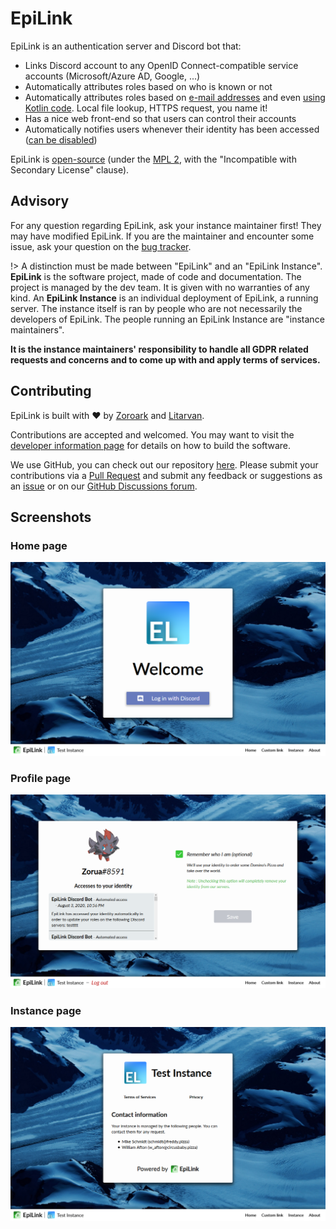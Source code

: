 # EpiLink

EpiLink is an authentication server and Discord bot that:

* Links Discord account to any OpenID Connect-compatible service accounts (Microsoft/Azure AD, Google, ...)
* Automatically attributes roles based on who is known or not
* Automatically attributes roles based on [e-mail addresses](Admin/Rulebooks.md#e-mail-validation) and even [using Kotlin code](Admin/Rulebooks.md#rules). Local file lookup, HTTPS request, you name it!
* Has a nice web front-end so that users can control their accounts
* Automatically notifies users whenever their identity has been accessed ([can be disabled](Admin/Configuration.md#privacy-configuration))

EpiLink is [open-source](https://github.com/EpiLink/EpiLink) (under the [MPL 2](https://github.com/EpiLink/EpiLink/tree/master/LICENSE), with the "Incompatible with Secondary License" clause).

## Advisory

For any question regarding EpiLink, ask your instance maintainer first! They may have modified EpiLink. If you are the maintainer and encounter some issue, ask your question on the [bug tracker](https://github.com/EpiLink/EpiLink/issues).

!> A distinction must be made between "EpiLink" and an "EpiLink Instance". **EpiLink** is the software project, made of code and documentation. The project is managed by the dev team. It is given with no warranties of any kind. An **EpiLink Instance** is an individual deployment of EpiLink, a running server. The instance itself is ran by people who are not necessarily the developers of EpiLink. The people running an EpiLink Instance are "instance maintainers".

**It is the instance maintainers' responsibility to handle all GDPR related
requests and concerns and to come up with and apply terms of services.**

## Contributing

EpiLink is built with :heart: by [Zoroark](https://github.com/utybo) and [Litarvan](https://github.com/Litarvan).

Contributions are accepted and welcomed. You may want to visit the [developer information page](Developing.md) for details on how to build the software.

We use GitHub, you can check out our repository [here](https://github.com/EpiLink/EpiLink). Please submit your contributions via a [Pull Request](https://github.com/EpiLink/EpiLink/pulls) and submit any feedback or suggestions as an [issue](https://github.com/EpiLink/EpiLink/issues) or on our [GitHub Discussions forum](https://github.com/EpiLink/EpiLink/discussions).

## Screenshots 

### Home page

![Front-end screenshot 1](img/demo1.png)

### Profile page

![Front-end screenshot 2](img/demo2.png)

### Instance page

![Front-end screenshot 3](img/demo3.png)
